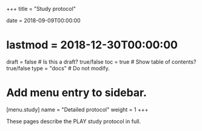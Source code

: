+++
title = "Study protocol"

date =      2018-09-09T00:00:00
# lastmod = 2018-12-30T00:00:00

draft = false  # Is this a draft? true/false
toc = true  # Show table of contents? true/false
type = "docs"  # Do not modify.

# Add menu entry to sidebar.
[menu.study]
  name = "Detailed protocol"
  weight = 1
+++

These pages describe the PLAY study protocol in full.
